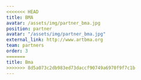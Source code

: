 ```yaml
---
<<<<<<< HEAD
title: BMA
avatar: /assets/img/partner_bma.jpg
position: partner
avatar: "/assets/img/partner_bma.jpg"
external_link: http://www.artbma.org
team: partners
order: 3
=======
title: Bma
>>>>>>> 8d5a073c2db983ed73daccf90749a6970f9f7c1b
---
```


